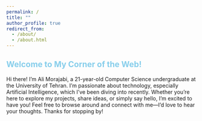 ```yaml
---
permalink: /
title: ""
author_profile: true
redirect_from: 
  - /about/
  - /about.html
---
```


<h2 style="color:skyblue"> Welcome to My Corner of the Web! </h2>
Hi there! I’m Ali Morajabi, a 21-year-old Computer Science undergraduate at the University of Tehran. I’m passionate about technology, especially Artificial Intelligence, which I’ve been diving into recently. Whether you’re here to explore my projects, share ideas, or simply say hello, I’m excited to have you! Feel free to browse around and connect with me—I’d love to hear your thoughts. Thanks for stopping by!
